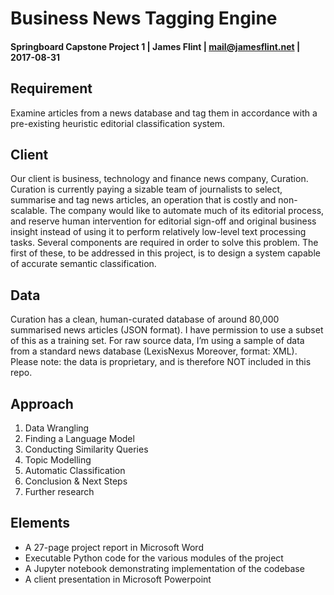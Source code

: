 # Business News Tagging Engine
#### Springboard Capstone Project  1 | James Flint | mail@jamesflint.net | 2017-08-31

## Requirement

Examine articles from a news database and tag them in accordance with a pre-existing heuristic editorial classification system.

## Client

Our client is business, technology and finance news company, Curation. Curation is currently paying a sizable team of journalists to select, summarise and tag news articles, an operation that is costly and non-scalable. The company would like to automate much of its editorial process, and reserve human intervention for editorial sign-off and original business insight instead of using it to perform relatively low-level text processing tasks. Several components are required in order to solve this problem. The first of these, to be addressed in this project, is to design a system capable of accurate semantic classification.

## Data

Curation has a clean, human-curated database of around 80,000 summarised news articles (JSON format). I have permission to use a subset of this as a training set. For raw source data, I’m using a sample of data from a standard news database (LexisNexus Moreover, format: XML). Please note: the data is proprietary, and is therefore NOT included in this repo.

## Approach
1.	Data Wrangling2.	Finding a Language Model3.	Conducting Similarity Queries4.	Topic Modelling5.	Automatic Classification
6. Conclusion & Next Steps7.	Further research

## Elements

* A 27-page project report in Microsoft Word* Executable Python code for the various modules of the project* A Jupyter notebook demonstrating implementation of the codebase* A client presentation in Microsoft Powerpoint

